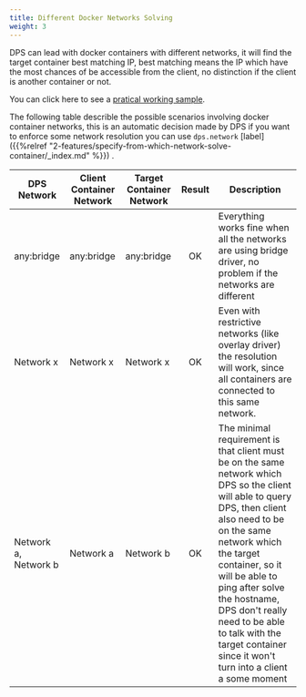 ```yaml
---
title: Different Docker Networks Solving
weight: 3
---
```


DPS can lead with docker containers with different networks, it will find the target container best matching IP, 
best matching means the IP which have the most chances of be accessible from the client, 
no distinction if the client is another container or not.

You can click here to see a [pratical working sample][1].

The following table describle the possible scenarios involving docker container networks, this is an automatic decision
made by DPS if you want to enforce some network resolution you can use `dps.network`
[label]({{%relref "2-features/specify-from-which-network-solve-container/_index.md" %}}) .

| DPS Network          | Client Container Network | Target Container Network | Result | Description                                                                                                                                                                                                                                                                                                                                                             |
|----------------------|--------------------------|--------------------------|:------:|-------------------------------------------------------------------------------------------------------------------------------------------------------------------------------------------------------------------------------------------------------------------------------------------------------------------------------------------------------------------------|
| any:bridge           | any:bridge               | any:bridge               |   OK   | Everything works fine when all the networks are using bridge driver, no problem if the networks are different                                                                                                                                                                                                                                                           |
| Network x            | Network x                | Network x                |   OK   | Even with restrictive networks (like overlay driver) the resolution will work, since all containers are connected to this same network.                                                                                                                                                                                                                                 |
| Network a, Network b | Network a                | Network b                |   OK   | The minimal requirement is that client must be  on the same network which DPS so the client will able to query DPS, then client also need to be on the same network which the target container, so it will be able to ping after solve the hostname, DPS don't really need to be able to talk with the target container since it won't turn into a client a some moment |


[1]: https://github.com/mageddo/dns-proxy-server/tree/master/examples/docker-different-networks/
